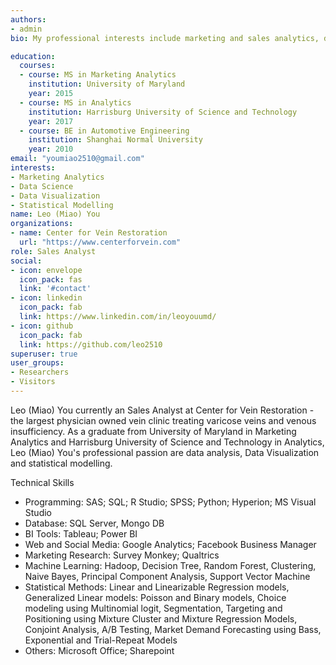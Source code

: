 ```yaml
---
authors:
- admin
bio: My professional interests include marketing and sales analytics, data science and data visualization.

education:
  courses:
  - course: MS in Marketing Analytics
    institution: University of Maryland
    year: 2015
  - course: MS in Analytics
    institution: Harrisburg University of Science and Technology
    year: 2017
  - course: BE in Automotive Engineering
    institution: Shanghai Normal University
    year: 2010
email: "youmiao2510@gmail.com"
interests:
- Marketing Analytics
- Data Science
- Data Visualization
- Statistical Modelling
name: Leo (Miao) You
organizations:
- name: Center for Vein Restoration
  url: "https://www.centerforvein.com"
role: Sales Analyst
social:
- icon: envelope
  icon_pack: fas
  link: '#contact'
- icon: linkedin
  icon_pack: fab
  link: https://www.linkedin.com/in/leoyouumd/
- icon: github
  icon_pack: fab
  link: https://github.com/leo2510
superuser: true
user_groups:
- Researchers
- Visitors
---
```


Leo (Miao) You currently an Sales Analyst at Center for Vein Restoration - the largest physician owned vein clinic treating varicose veins and venous insufficiency. As a graduate from University of Maryland in Marketing Analytics and Harrisburg University of Science and Technology in Analytics, Leo (Miao) You's professional passion are data analysis, Data Visualization and statistical modelling.

Technical Skills
- Programming: SAS; SQL; R Studio; SPSS; Python; Hyperion; MS Visual Studio
- Database: SQL Server, Mongo DB
- BI Tools: Tableau; Power BI
- Web and Social Media: Google Analytics; Facebook Business Manager
- Marketing Research: Survey Monkey; Qualtrics
- Machine Learning: Hadoop, Decision Tree, Random Forest, Clustering, Naive Bayes, Principal Component Analysis, Support Vector Machine
- Statistical Methods: Linear and Linearizable Regression models, Generalized Linear models: Poisson and Binary models, Choice modeling using Multinomial logit, Segmentation, Targeting and Positioning using Mixture Cluster and Mixture Regression Models, Conjoint Analysis, A/B Testing, Market Demand Forecasting using Bass, Exponential and Trial-Repeat Models
- Others: Microsoft Office; Sharepoint 

